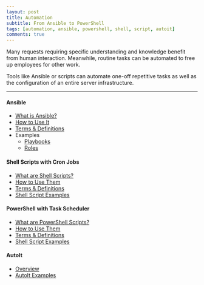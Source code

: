 ```yaml
---
layout: post
title: Automation
subtitle: From Ansible to PowerShell
tags: [automation, ansible, powershell, shell, script, autoit]
comments: true
---
```

Many requests requiring specific understanding and knowledge benefit from human interaction. Meanwhile, routine tasks can be automated to free up employees for other work. 

Tools like Ansible or scripts can automate one-off repetitive tasks as well as the configuration of an entire server infrastructure.

---
#### Ansible
- [What is Ansible?](/pages/ansible/what-is-ansible)
- [How to Use It](/pages/ansible/how-to-use-ansible)
- [Terms & Definitions](/pages/ansible/ansible-terms-and-definitions)
- Examples
    - [Playbooks](https://github.com/ansible-playbooks-tex)
    - [Roles](https://github.com/ansible-roles-tex)

#### Shell Scripts with Cron Jobs
- [What are Shell Scripts?](/pages/shell-scripts/what-are-shell-scripts)
- [How to Use Them](/pages/shell-scripts/how-to-use-shell-scripts)
- [Terms & Definitions](/pages/shell-scripts/shell-script-terms-and-definitions)
- [Shell Script Examples](/pages/shell-scripts/shell-script-examples)

#### PowerShell with Task Scheduler
- [What are PowerShell Scripts?](/pages/powershell-scripts/what-are-powershell-scripts)
- [How to Use Them](/pages/powershell-scripts/how-to-use-powershell-scripts)
- [Terms & Definitions](/pages/powershell-scripts/powershell-script-terms-and-definitions)
- [Shell Script Examples](/pages/powershell-scripts/powershell-script-examples)

#### AutoIt
- [Overview](TBD)
- [AutoIt Examples](TBD)
